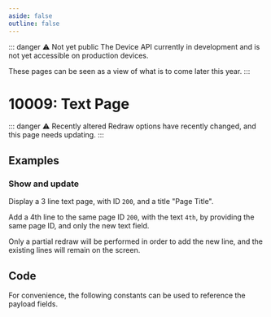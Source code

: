 ```yaml
---
aside: false
outline: false
---
```


<script setup>
import EinkText from '../../../components/EinkText.vue';
import ProtocolBytes from '../../../components/ProtocolBytes.vue';
import SplitColumnView from '../../../components/SplitColumnView.vue';
import GenerateConsts from '../../../components/GenerateConsts.vue'
</script>

::: danger ⚠️ Not yet public
The Device API currently in development and is not yet accessible on production devices.

These pages can be seen as a view of what is to come later this year.
:::

# 10009: Text Page

::: danger ⚠️ Recently altered
Redraw options have recently changed, and this page needs updating.
:::

<SplitColumnView>
<template #left>

Display or alter a text page on the device screen, with up to 5 lines of text.

A text page can have a title, and an optional status bar.

</template>
<template #right>

### Payload

| Field | Name       | Description                      | Type   | Example | Actual |
| ----- | ---------- | -------------------------------- | ------ | ------- | - |
| 3     | Page ID | | uintn  |   |  |
| 4     | Page Title | | ascii  |   |  |
| 5     | Status bar | Should the status bar be shown? | uint8  |   |  |
| 100-104 | Text lines | Lines of text to display on the screen | | |

</template>
</SplitColumnView>

## Examples

### Show and update

Display a 3 line text page, with ID `200`, and a title "Page Title".

<EinkText
title="Page Title"
line1="First Line"
line2="Second Line"
line3="Third"
/>

<ProtocolBytes
byteString="3 61 0 25 39 1 0 1 1 233 5 0 3 4 100 101 102 1 200 10 80 97 103 101 32 84 105 116 108 101 10 70 105 114 115 116 32 76 105 110 101 11 83 101 99 111 110 100 32 76 105 110 101 5 84 104 105 114 100 106 149"
:boldPositions="[3,20,31,42,54]"
:allowCollapse="true" defaultCollapsed="true"
/>

Add a 4th line to the same page ID `200`, with the text `4th`, by providing the same page ID, and only the new text field.

<EinkText
title="Page Title"
line1="First Line"
line2="Second Line"
line3="Third"
line4="4th"
/>

<ProtocolBytes
byteString="3 22 0 25 39 1 0 1 1 200 2 0 3 103 1 200 3 52 116 104 245 201"
:boldPositions="[3,9,17]"
:allowCollapse="true" defaultCollapsed="true"
/>

Only a partial redraw will be performed in order to add the new line, and the existing lines will remain on the screen.

## Code

For convenience, the following constants can be used to reference the payload fields.

<GenerateConsts :messageId="10009"/>
